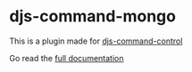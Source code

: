 # djs-command-mongo

This is a plugin made for [djs-command-control](https://www.npmjs.com/package/djs-command-control)

Go read the [full documentation](https://djs.singularcitrus.me/djs-command-mongo/welcome)
